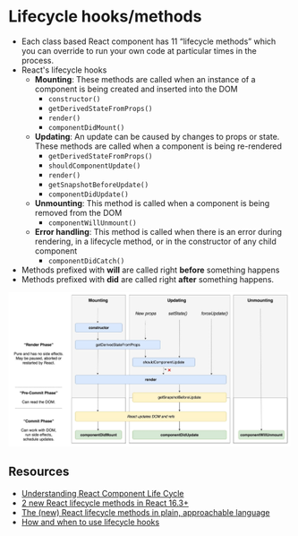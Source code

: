 # Lifecycle hooks/methods

* Each class based React component has 11 “lifecycle methods” which you can override to run your own code at particular times in the process.
* React's lifecycle hooks
  * **Mounting**: These methods are called when an instance of a component is being created and inserted into the DOM
    * `constructor()`
    * `getDerivedStateFromProps()`
    * `render()`
    * `componentDidMount()`
  * **Updating**: An update can be caused by changes to props or state. These methods are called when a component is being re-rendered
    * `getDerivedStateFromProps()`
    * `shouldComponentUpdate()`
    * `render()`
    * `getSnapshotBeforeUpdate()`
    * `componentDidUpdate()`
  * **Unmounting**: This method is called when a component is being removed from the DOM
    * `componentWillUnmount()`
  * **Error handling**: This method is called when there is an error during rendering, in a lifecycle method, or in the constructor of any child component
    * `componentDidCatch()`
* Methods prefixed with **will** are called right **before** something happens
* Methods prefixed with **did** are called right **after** something happens.


![react lifecycle hooks](../../.gitbook/assets/react_lifecycle_hooks.jpeg)

## Resources

* [Understanding React Component Life Cycle](https://medium.com/@baphemot/understanding-reactjs-component-life-cycle-823a640b3e8d)
* [2 new React lifecycle methods in React 16.3+](https://medium.com/@baphemot/understanding-react-react-16-3-component-life-cycle-23129bc7a705)
* [The (new) React lifecycle methods in plain, approachable language](https://blog.logrocket.com/the-new-react-lifecycle-methods-in-plain-approachable-language-61a2105859f3)
* [How and when to use lifecycle hooks](https://engineering.musefind.com/react-lifecycle-methods-how-and-when-to-use-them-2111a1b692b1)

